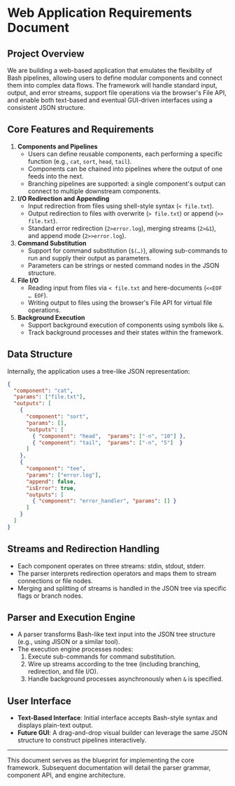# Web Application Requirements Document

## Project Overview
We are building a web-based application that emulates the flexibility of Bash pipelines, allowing users to define modular components and connect them into complex data flows. The framework will handle standard input, output, and error streams, support file operations via the browser's File API, and enable both text-based and eventual GUI-driven interfaces using a consistent JSON structure.

## Core Features and Requirements
1. **Components and Pipelines**
   - Users can define reusable components, each performing a specific function (e.g., `cat`, `sort`, `head`, `tail`).
   - Components can be chained into pipelines where the output of one feeds into the next.
   - Branching pipelines are supported: a single component's output can connect to multiple downstream components.
2. **I/O Redirection and Appending**
   - Input redirection from files using shell-style syntax (`< file.txt`).
   - Output redirection to files with overwrite (`> file.txt`) or append (`>> file.txt`).
   - Standard error redirection (`2>error.log`), merging streams (`2>&1`), and append mode (`2>>error.log`).
3. **Command Substitution**
   - Support for command substitution (`$(…)`), allowing sub-commands to run and supply their output as parameters.
   - Parameters can be strings or nested command nodes in the JSON structure.
4. **File I/O**
   - Reading input from files via `< file.txt` and here-documents (`<<EOF … EOF`).
   - Writing output to files using the browser's File API for virtual file operations.
5. **Background Execution**
   - Support background execution of components using symbols like `&`.
   - Track background processes and their states within the framework.

## Data Structure
Internally, the application uses a tree-like JSON representation:
```json
{
  "component": "cat",
  "params": ["file.txt"],
  "outputs": [
    {
      "component": "sort",
      "params": [],
      "outputs": [
        { "component": "head",  "params": ["-n", "10"] },
        { "component": "tail",  "params": ["-n", "5"]  }
      ]
    },
    {
      "component": "tee",
      "params": ["error.log"],
      "append": false,
      "isError": true,
      "outputs": [
        { "component": "error_handler", "params": [] }
      ]
    }
  ]
}
```

## Streams and Redirection Handling
- Each component operates on three streams: stdin, stdout, stderr.
- The parser interprets redirection operators and maps them to stream connections or file nodes.
- Merging and splitting of streams is handled in the JSON tree via specific flags or branch nodes.

## Parser and Execution Engine
- A parser transforms Bash-like text input into the JSON tree structure (e.g., using JISON or a similar tool).
- The execution engine processes nodes:
  1. Execute sub-commands for command substitution.
  2. Wire up streams according to the tree (including branching, redirection, and file I/O).
  3. Handle background processes asynchronously when `&` is specified.

## User Interface
- **Text-Based Interface**: Initial interface accepts Bash-style syntax and displays plain-text output.
- **Future GUI**: A drag-and-drop visual builder can leverage the same JSON structure to construct pipelines interactively.

---
This document serves as the blueprint for implementing the core framework. Subsequent documentation will detail the parser grammar, component API, and engine architecture.
